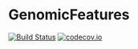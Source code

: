 # GenomicFeatures

[![Build Status](https://travis-ci.org/BioJulia/GenomicFeatures.jl.svg?branch=master)](https://travis-ci.org/BioJulia/GenomicFeatures.jl)
[![codecov.io](http://codecov.io/github/BioJulia/GenomicFeatures.jl/coverage.svg?branch=master)](http://codecov.io/github/BioJulia/GenomicFeatures.jl?branch=master)
